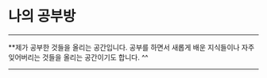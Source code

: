
# 나의 공부방


---------------------------------------------

**제가 공부한 것들을 올리는 공간입니다.
   공부를 하면서 새롭게 배운 지식들이나 자주 잊어버리는 것들을 올리는 공간이기도 합니다. ^^


----------------------------------------------
